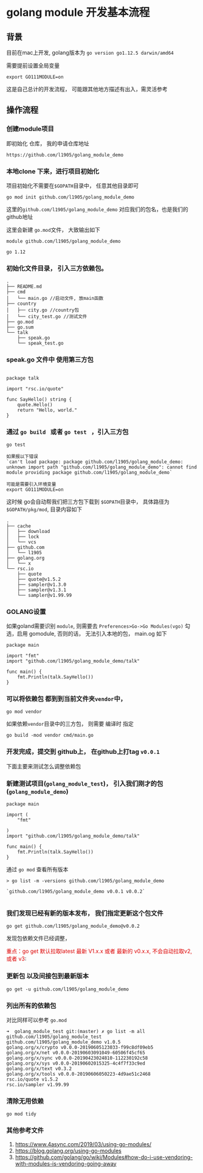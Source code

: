 # golang module 开发基本流程


## 背景

目前在mac上开发, golang版本为 `go version go1.12.5 darwin/amd64`

需要提前设置全局变量

```
export GO111MODULE=on
```

这是自己总计的开发流程， 可能跟其他地方描述有出入，需灵活参考


## 操作流程

### 创建module项目

即初始化 仓库， 我的申请仓库地址

`https://github.com/l1905/golang_module_demo`


### 本地clone 下来，进行项目初始化

项目初始化不需要在`$GOPATH`目录中， 任意其他目录即可

```
go mod init github.com/l1905/golang_module_demo
```
这里的`github.com/l1905/golang_module_demo` 对应我们的包名，也是我们的github地址

这里会新建 `go.mod`文件，  大致输出如下

```
module github.com/l1905/golang_module_demo

go 1.12
```

### 初始化文件目录， 引入三方依赖包。


```
.
├── README.md
├── cmd
│   └── main.go //启动文件, 放main函数
├── country
│   ├── city.go //country包
│   └── city_test.go //测试文件
├── go.mod
├── go.sum
└── talk
    ├── speak.go
    └── speak_test.go
```

### speak.go 文件中 使用第三方包

```

package talk

import "rsc.io/quote"

func SayHello() string {
	quote.Hello()
	return "Hello, world."
}

```

### 通过 `go build ` 或者 `go test ` ，引入三方包 

```
go test

如果报以下错误
`can't load package: package github.com/l1905/golang_module_demo: unknown import path "github.com/l1905/golang_module_demo": cannot find module providing package github.com/l1905/golang_module_demo`

可能是需要引入环境变量 
export GO111MODULE=on
```

这时候 go会自动帮我们把三方包下载到 `$GOPATH`目录中， 具体路径为 ` $GOPATH/pkg/mod`, 目录内容如下

```
.
├── cache
│   ├── download
│   ├── lock
│   └── vcs
├── github.com
│   └── l1905
├── golang.org
│   └── x
└── rsc.io
    ├── quote
    ├── quote@v1.5.2
    ├── sampler@v1.3.0
    ├── sampler@v1.3.1
    └── sampler@v1.99.99
```

### GOLANG设置

如果goland需要识别 `module`,  则需要去 `Preferences>Go->Go Modules(vgo)` 勾选，启用 gomodule, 否则的话， 无法引入本地的包， main.og 如下

```
package main

import "fmt"
import "github.com/l1905/golang_module_demo/talk"

func main() {
	fmt.Println(talk.SayHello())
}

```

### 可以将依赖包 都到到当前文件夹`vendor`中，

```
go mod vendor
```

如果依赖`vendor`目录中的三方包， 则需要 编译时 指定

```
go build -mod vendor cmd/main.go
```



### 开发完成，提交到 github上， 在github上打tag `v0.0.1`

下面主要来测试怎么调整依赖包



### 新建测试项目(`golang_module_test`)， 引入我们刚才的包(`golang_module_demo`)

```
package main

import (
	"fmt"

)
import "github.com/l1905/golang_module_demo/talk"

func main() {
	fmt.Println(talk.SayHello())
}
```


通过 `go mod` 查看所有版本

```
> go list -m -versions github.com/l1905/golang_module_demo

`github.com/l1905/golang_module_demo v0.0.1 v0.0.2` 


```

### 我们发现已经有新的版本发布， 我们指定更新这个包文件

```
go get github.com/l1905/golang_module_demo@v0.0.2
```

发现包依赖文件已经调整，

<font color="#dd0000">重点：go get 默认拉取latest 最新 V1.x.x 或者 最新的 v0.x.x, 不会自动拉取v2, 或者 v3</font>: 

### 更新包 以及间接包到最新版本

```
go get -u github.com/l1905/golang_module_demo
```


### 列出所有的依赖包

对比同样可以参考 `go.mod`

```
➜  golang_module_test git:(master) ✗ go list -m all
github.com/l1905/golang_module_test
github.com/l1905/golang_module_demo v1.0.5
golang.org/x/crypto v0.0.0-20190605123033-f99c8df09eb5
golang.org/x/net v0.0.0-20190603091049-60506f45cf65
golang.org/x/sync v0.0.0-20190423024810-112230192c58
golang.org/x/sys v0.0.0-20190602015325-4c4f7f33c9ed
golang.org/x/text v0.3.2
golang.org/x/tools v0.0.0-20190606050223-4d9ae51c2468
rsc.io/quote v1.5.2
rsc.io/sampler v1.99.99
```
### 清除无用依赖

```
go mod tidy
```


### 其他参考文件

1. https://www.4async.com/2019/03/using-go-modules/
2. https://blog.golang.org/using-go-modules
3. https://github.com/golang/go/wiki/Modules#how-do-i-use-vendoring-with-modules-is-vendoring-going-away






